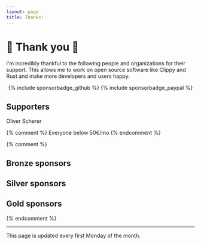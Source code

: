 ```yaml
---
layout: page
title: Thanks!
---
```


# :tada: Thank you :tada:

I'm incredibly thankful to the following people and organizations for their support. This allows me to work on open source software like Clippy and Rust and make more developers and users happy.

<div style="text-align:center">
{% include sponsorbadge_github %} {% include sponsorbadge_paypal %}
</div>

## Supporters

Oliver Scherer

{% comment %}
Everyone below 50€/mo
{% endcomment %}

{% comment %}
## Bronze sponsors
## Silver sponsors
## Gold sponsors
{% endcomment %}

-----

This page is updated every first Monday of the month.
